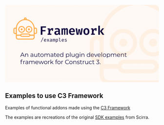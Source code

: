 <p align="center">
<img src="https://raw.githubusercontent.com/C3Framework/.github/main/assets/banner-examples.png" alt="">
</p>

## Examples to use C3 Framework

Examples of functional addons made using the [C3 Framework](https://github.com/C3Framework/core)

The examples are recreations of the original [SDK examples](https://github.com/Scirra/Construct-Addon-SDK) from Scirra.

